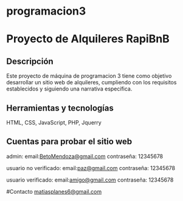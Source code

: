 # programacion3
# Proyecto de Alquileres RapiBnB

## Descripción
Este proyecto de máquina de programacion 3 tiene como objetivo desarrollar un sitio web de alquileres, cumpliendo con los requisitos establecidos y siguiendo una narrativa específica.

## Herramientas y tecnologías
HTML, CSS, JavaScript, PHP, Jquerry

## Cuentas para probar el sitio web

admin:
email:BetoMendoza@gmail.com
contraseña: 12345678

usuario no verificado:
email:paz@gmail.com
contraseña: 12345678

usuario verificado:
email:amigo@gmail.com
contraseña: 12345678

#Contacto
matiasplanes6@gmail.com
